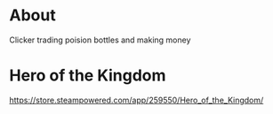 # About
Clicker trading poision bottles and making money

# Hero of the Kingdom
https://store.steampowered.com/app/259550/Hero_of_the_Kingdom/
